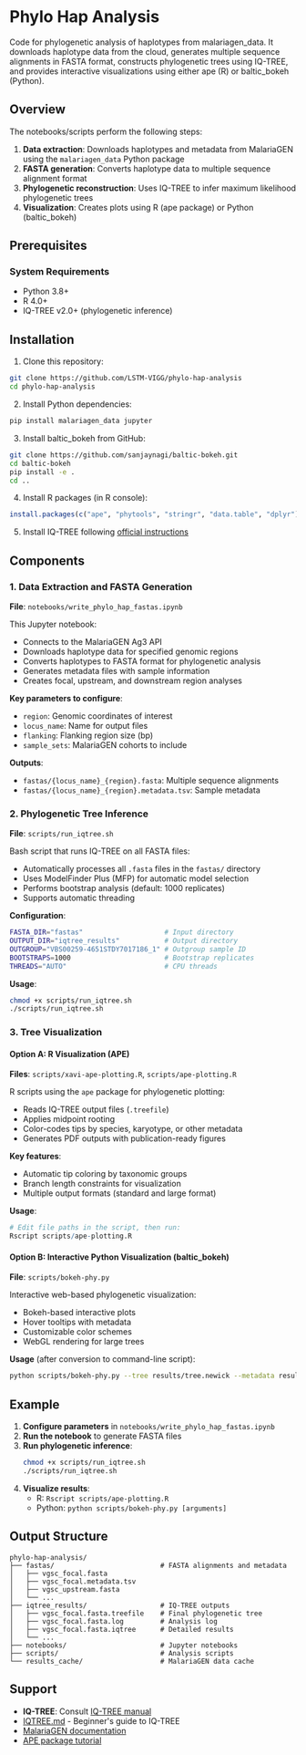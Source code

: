 # Phylo Hap Analysis 

Code for phylogenetic analysis of haplotypes from malariagen_data. It downloads haplotype data from the cloud, generates multiple sequence alignments in FASTA format, constructs phylogenetic trees using IQ-TREE, and provides interactive visualizations using either ape (R) or baltic_bokeh (Python).

## Overview

The notebooks/scripts perform the following steps:
1. **Data extraction**: Downloads haplotypes and metadata from MalariaGEN using the `malariagen_data` Python package
2. **FASTA generation**: Converts haplotype data to multiple sequence alignment format
3. **Phylogenetic reconstruction**: Uses IQ-TREE to infer maximum likelihood phylogenetic trees
4. **Visualization**: Creates plots using R (ape package) or Python (baltic_bokeh)

## Prerequisites

### System Requirements
- Python 3.8+
- R 4.0+
- IQ-TREE v2.0+ (phylogenetic inference)

## Installation

1. Clone this repository:
```bash
git clone https://github.com/LSTM-VIGG/phylo-hap-analysis
cd phylo-hap-analysis
```

2. Install Python dependencies:
```bash
pip install malariagen_data jupyter
```

3. Install baltic_bokeh from GitHub:
```bash
git clone https://github.com/sanjaynagi/baltic-bokeh.git
cd baltic-bokeh
pip install -e .
cd ..
```

4. Install R packages (in R console):
```r
install.packages(c("ape", "phytools", "stringr", "data.table", "dplyr"))
```

5. Install IQ-TREE following [official instructions](http://www.iqtree.org/doc/Quickstart)

## Components

### 1. Data Extraction and FASTA Generation
**File**: `notebooks/write_phylo_hap_fastas.ipynb`

This Jupyter notebook:
- Connects to the MalariaGEN Ag3 API
- Downloads haplotype data for specified genomic regions
- Converts haplotypes to FASTA format for phylogenetic analysis
- Generates metadata files with sample information
- Creates focal, upstream, and downstream region analyses

**Key parameters to configure**:
- `region`: Genomic coordinates of interest
- `locus_name`: Name for output files
- `flanking`: Flanking region size (bp)
- `sample_sets`: MalariaGEN cohorts to include

**Outputs**:
- `fastas/{locus_name}_{region}.fasta`: Multiple sequence alignments
- `fastas/{locus_name}_{region}.metadata.tsv`: Sample metadata

### 2. Phylogenetic Tree Inference
**File**: `scripts/run_iqtree.sh`

Bash script that runs IQ-TREE on all FASTA files:
- Automatically processes all `.fasta` files in the `fastas/` directory
- Uses ModelFinder Plus (MFP) for automatic model selection
- Performs bootstrap analysis (default: 1000 replicates)
- Supports automatic threading

**Configuration**:
```bash
FASTA_DIR="fastas"                    # Input directory
OUTPUT_DIR="iqtree_results"           # Output directory
OUTGROUP="VBS00259-4651STDY7017186_1" # Outgroup sample ID
BOOTSTRAPS=1000                       # Bootstrap replicates
THREADS="AUTO"                        # CPU threads
```

**Usage**:
```bash
chmod +x scripts/run_iqtree.sh
./scripts/run_iqtree.sh
```

### 3. Tree Visualization

#### Option A: R Visualization (APE)
**Files**: `scripts/xavi-ape-plotting.R`, `scripts/ape-plotting.R`

R scripts using the `ape` package for phylogenetic plotting:
- Reads IQ-TREE output files (`.treefile`)
- Applies midpoint rooting
- Color-codes tips by species, karyotype, or other metadata
- Generates PDF outputs with publication-ready figures

**Key features**:
- Automatic tip coloring by taxonomic groups
- Branch length constraints for visualization
- Multiple output formats (standard and large format)

**Usage**:
```r
# Edit file paths in the script, then run:
Rscript scripts/ape-plotting.R
```

#### Option B: Interactive Python Visualization (baltic_bokeh)
**File**: `scripts/bokeh-phy.py`

Interactive web-based phylogenetic visualization:
- Bokeh-based interactive plots
- Hover tooltips with metadata
- Customizable color schemes
- WebGL rendering for large trees

**Usage** (after conversion to command-line script):
```bash
python scripts/bokeh-phy.py --tree results/tree.newick --metadata results/metadata.tsv --output plot.html
```

## Example

1. **Configure parameters** in `notebooks/write_phylo_hap_fastas.ipynb`
2. **Run the notebook** to generate FASTA files
3. **Run phylogenetic inference**:
   ```bash
   chmod +x scripts/run_iqtree.sh
   ./scripts/run_iqtree.sh
   ```
4. **Visualize results**:
   - R: `Rscript scripts/ape-plotting.R`
   - Python: `python scripts/bokeh-phy.py [arguments]`

## Output Structure

```
phylo-hap-analysis/
├── fastas/                          # FASTA alignments and metadata
│   ├── vgsc_focal.fasta
│   ├── vgsc_focal.metadata.tsv
│   ├── vgsc_upstream.fasta
│   └── ...
├── iqtree_results/                  # IQ-TREE outputs
│   ├── vgsc_focal.fasta.treefile    # Final phylogenetic tree
│   ├── vgsc_focal.fasta.log         # Analysis log
│   ├── vgsc_focal.fasta.iqtree      # Detailed results
│   └── ...
├── notebooks/                       # Jupyter notebooks
├── scripts/                         # Analysis scripts
└── results_cache/                   # MalariaGEN data cache
```

## Support

- **IQ-TREE**: Consult [IQ-TREE manual](http://www.iqtree.org/doc/)
- [IQTREE.md](IQTREE.md) - Beginner's guide to IQ-TREE
- [MalariaGEN documentation](https://malariagen.github.io/malariagen-data-python/)
- [APE package tutorial](http://ape-package.ird.fr/ape_tutorial.pdf)
